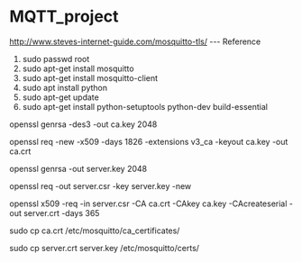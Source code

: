 # MQTT_project
http://www.steves-internet-guide.com/mosquitto-tls/ --- Reference


1. sudo passwd root
2. sudo apt-get install mosquitto
3. sudo apt-get install mosquitto-client
4. sudo apt install python
5. sudo apt-get update
6. sudo apt-get install python-setuptools python-dev build-essential

openssl genrsa -des3 -out ca.key 2048

openssl req -new -x509 -days 1826 -extensions v3_ca -keyout ca.key -out ca.crt

openssl genrsa -out server.key 2048

openssl req -out server.csr -key server.key -new

openssl x509 -req -in server.csr -CA ca.crt -CAkey ca.key -CAcreateserial -out server.crt -days 365

sudo cp ca.crt /etc/mosquitto/ca_certificates/

sudo cp server.crt server.key /etc/mosquitto/certs/
